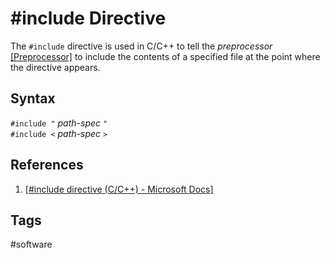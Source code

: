# #include Directive

The `#include` directive is used in C/C++ to tell the *preprocessor* [\[Preprocessor\]](../202202151838) to include the contents of a specified file at the point where the directive appears.  

## Syntax
`#include "` *path-spec* `"`  
`#include <` *path-spec* `>`  

## References
1. [\[#include directive (C/C++) - Microsoft Docs\]](https://docs.microsoft.com/en-us/cpp/preprocessor/hash-include-directive-c-cpp?view=msvc-170)  

## Tags
#software
